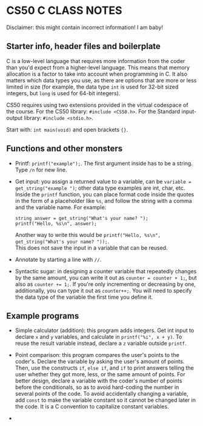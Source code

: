 # CS50 C CLASS NOTES

Disclaimer: this might contain incorrect information! I am baby!

## Starter info, header files and boilerplate

C is a low-level language that requires more information from the coder than you'd expect from a higher-level language. This means that memory allocation is a factor to take into account when programming in C. It also matters which data types you use, as there are options that are more or less limited in size (for example, the data type `int` is used for 32-bit sized integers, but `long` is used for 64-bit integers).

CS50 requires using two extensions provided in the virtual codespace of the course. For the CS50 library: `#include <CS50.h>`. For the Standard input-output library: `#include <stdio.h>`.

Start with: `int main(void)` and open brackets `{}`.

## Functions and other monsters

* Printf: `printf("example");`. The first argument inside has to be a string. Type `/n` for new line.
* Get input: you assign a returned value to a variable, can be `variable = get_string("example ")`; other data type examples are int, char, etc. Inside the `printf` function, you can place format code inside the quotes in the form of a placeholder like `%s`, and follow the string with a comma and the variable name. For example:
  ```
  string answer = get_string("What's your name? ");
  printf("Hello, %s\n", answer);
  ```
  Another way to write this would be `printf("Hello, %s\n", get_string("What's your name? "));`.  
  This does not save the input in a variable that can be reused.

* Annotate by starting a line with `//`.
* Syntactic sugar: in designing a counter variable that repeatedly changes by the same amount, you can write it out as `counter = counter + 1;`, but also as `counter += 1;`. If you're only incrementing or decreasing by one, additionally, you can type it out as `counter++;`. You will need to specify the data type of the variable the first time you define it.

## Example programs

* Simple calculator (addition): this program adds integers. Get int input to declare `x` and `y` variables, and calculate in `printf("%i", x + y)`. To reuse the result variable instead, declare a `z` variable outside `printf`.

* Point comparison: this program compares the user's points to the coder's. Declare the variable by asking the user's amount of points. Then, use the constructs `if`, `else if`, and `if` to print answers telling the user whether they got more, less, or the same amount of points. For better design, declare a variable with the coder's number of points before the conditionals, so as to avoid hard-coding the number in several points of the code. To avoid accidentally changing a variable, add `const` to make the variable constant so it cannot be changed later in the code. It is a C convention to capitalize constant variables.

* 
